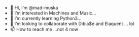 - 👋 Hi, I’m @mad-muska
- 👀 I’m interested in Machines and Music...
- 🌱 I’m currently learning Python3...
- 💞️ I’m looking to collaborate with Dibia$e and Elaquent ... lol
- 📫 How to reach me ...not 4 now

<!---
mad-muska/mad-muska is a ✨ special ✨ repository because its `README.md` (this file) appears on your GitHub profile.
You can click the Preview link to take a look at your changes.
--->
